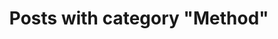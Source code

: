 ---
layout: categorypage
title: Posts with category "Method"
tag: Method
slug: method
categories: [Method, Art, EV Conversion Diary, Gallery of Wasted Potential, Humor, Programs, Java, Christmas Roundup, Pawns, Palm, Contraction Timer, Roshambo, Stories, The Attic, Tutorials]
permalink: /progress/category/method
robots: noindex
---